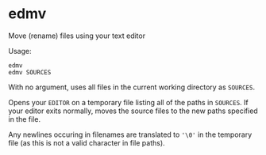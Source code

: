# edmv
Move (rename) files using your text editor

Usage:

    edmv
    edmv SOURCES

With no argument, uses all files in the current working directory as `SOURCES`.

Opens your `EDITOR` on a temporary file listing all of the paths in `SOURCES`.
If your editor exits normally, moves the source files to the new paths
specified in the file.

Any newlines occuring in filenames are translated to `'\0'` in the temporary
file (as this is not a valid character in file paths).
